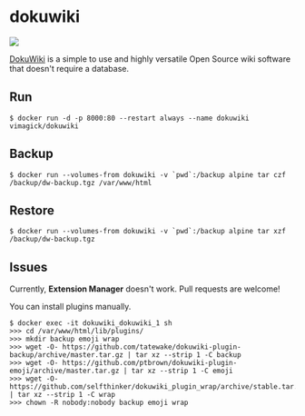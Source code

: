 dokuwiki
========

![](https://badge.imagelayers.io/vimagick/dokuwiki:latest.svg)

[DokuWiki][1] is a simple to use and highly versatile Open Source wiki software that doesn't require a database. 

## Run

```
$ docker run -d -p 8000:80 --restart always --name dokuwiki vimagick/dokuwiki
```

## Backup

```
$ docker run --volumes-from dokuwiki -v `pwd`:/backup alpine tar czf /backup/dw-backup.tgz /var/www/html
```

## Restore

```
$ docker run --volumes-from dokuwiki -v `pwd`:/backup alpine tar xzf /backup/dw-backup.tgz
```

## Issues

Currently, **Extension Manager** doesn't work. Pull requests are welcome!

You can install plugins manually.

```
$ docker exec -it dokuwiki_dokuwiki_1 sh
>>> cd /var/www/html/lib/plugins/
>>> mkdir backup emoji wrap
>>> wget -O- https://github.com/tatewake/dokuwiki-plugin-backup/archive/master.tar.gz | tar xz --strip 1 -C backup
>>> wget -O- https://github.com/ptbrown/dokuwiki-plugin-emoji/archive/master.tar.gz | tar xz --strip 1 -C emoji
>>> wget -O- https://github.com/selfthinker/dokuwiki_plugin_wrap/archive/stable.tar.gz | tar xz --strip 1 -C wrap
>>> chown -R nobody:nobody backup emoji wrap
```

[1]: https://www.dokuwiki.org/dokuwiki
